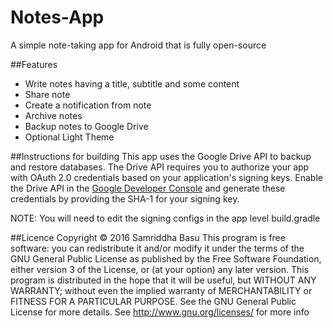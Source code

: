 # Notes-App
A simple note-taking app for Android that is fully open-source

##Features
- Write notes having a title, subtitle and some content
- Share note
- Create a notification from note
- Archive notes
- Backup notes to Google Drive
- Optional Light Theme

##Instructions for building
This app uses the Google Drive API to backup and restore databases. The Drive API requires you to authorize your app with OAuth 2.0
 credentials based on your application's signing keys. Enable the Drive API in the [Google Developer Console](https://console.developers.google.com/apis/) and generate these credentials by providing the SHA-1 for your signing key.

NOTE: You will need to edit the signing configs in the app level build.gradle

##Licence
     Copyright © 2016  Samriddha Basu
     This program is free software: you can redistribute it and/or modify
    it under the terms of the GNU General Public License as published by
    the Free Software Foundation, either version 3 of the License, or
    (at your option) any later version.
     This program is distributed in the hope that it will be useful,
    but WITHOUT ANY WARRANTY; without even the implied warranty of
    MERCHANTABILITY or FITNESS FOR A PARTICULAR PURPOSE.  See the
    GNU General Public License for more details.
        See http://www.gnu.org/licenses/ for more info
